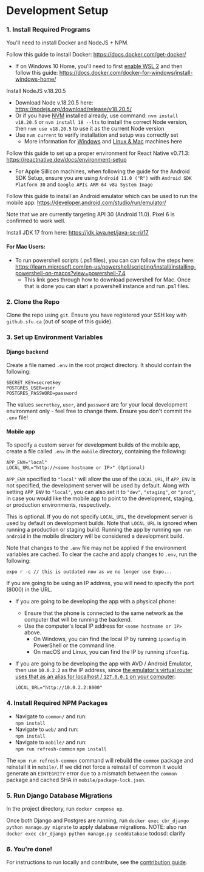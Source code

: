 # Development Setup

### 1. Install Required Programs

You'll need to install Docker and NodeJS + NPM.

Follow this guide to install Docker: https://docs.docker.com/get-docker/

- If on Windows 10 Home, you'll need to first [enable WSL 2](https://docs.microsoft.com/en-us/windows/wsl/install-win10) and then follow this guide: https://docs.docker.com/docker-for-windows/install-windows-home/

Install NodeJS v.18.20.5

- Download Node v.18.20.5 here: https://nodejs.org/download/release/v18.20.5/
- Or if you have [NVM](https://github.com/nvm-sh/nvm?tab=readme-ov-file#about) installed already, use command: `nvm install v18.20.5` or `nvm install 18 --lts` to install the correct Node version, then `nvm use v18.20.5` to use it as the current Node version
- Use `nvm current` to verify installation and setup was correctly set
  - More information for [Windows](https://medium.com/@jamylam3/easily-switch-between-node-versions-using-node-version-manager-nvm-14619007ebef) and [Linux & Mac](https://www.freecodecamp.org/news/node-version-manager-nvm-install-guide/) machines here

Follow this guide to set up a proper environment for React Native v0.71.3: https://reactnative.dev/docs/environment-setup

- For Apple Sillicon machines, when following the guide for the Android SDK Setup, ensure you are using `Android 11.0 ("R")` with `Android SDK Platform 30` and `Google APIs ARM 64 v8a System Image`

Follow this guide to install an Android emulator which can be used to run the mobile app: https://developer.android.com/studio/run/emulator/

Note that we are currently targeting API 30 (Android 11.0).  Pixel 6 is confirmed to work well.

Install JDK 17 from here: https://jdk.java.net/java-se-ri/17

#### For Mac Users:
- To run powershell scripts (.ps1 files), you can can follow the steps here: https://learn.microsoft.com/en-us/powershell/scripting/install/installing-powershell-on-macos?view=powershell-7.4 
    - This link goes through how to download powershell for Mac. Once that is done you can start a powershell instance and run .ps1 files.

### 2. Clone the Repo

Clone the repo using `git`. Ensure you have registered your SSH key with `github.sfu.ca` (out of scope of this guide).

### 3. Set up Environment Variables

#### Django backend

Create a file named `.env` in the root project directory. It should contain the following:

```
SECRET_KEY=secretkey
POSTGRES_USER=user
POSTGRES_PASSWORD=password
```

The values `secretkey`, `user`, and `password` are for your local development environment only - feel free to change them. Ensure you don't commit the `.env` file!

#### Mobile app

To specify a custom server for development builds of the mobile app, create a file called `.env` in
the `mobile` directory, containing the following:

```
APP_ENV="local"
LOCAL_URL="http://<some hostname or IP>" (Optional)
```

`APP_ENV` specified to `"local"` will allow the use of the `LOCAL_URL`, if `APP_ENV` is not specified, the development server will be used by default. Along with setting
`APP_ENV` to `"local"`, you can also set it to `"dev"`, `"staging"`, or `"prod"`, in case you would like the mobile app to point to the development, staging, or production
environments, respectively.

This is optional. If you do not specify `LOCAL_URL`, the development server is used by default on development builds. Note
that `LOCAL_URL` is ignored when running a production or staging build. Running the app by running `npm run android` in the mobile directory
will be considered a development build.

Note that changes to the `.env` file may not be applied if the environment variables are cached. To clear the cache and apply changes to `.env`, run the following:

```
expo r -c // this is outdated now as we no longer use Expo...
```

If you are going to be using an IP address, you will need to specify the port (8000) in the URL.

- If you are going to be developing the app with a physical phone:
  - Ensure that the phone is connected to the same network as the computer that will be running the
    backend.
  * Use the computer's local IP address for `<some hostname or IP>` above.
    - On Windows, you can find the local IP by running `ipconfig` in PowerShell or the command line.
    - On macOS and Linux, you can find the IP by running `ifconfig`.
- If you are going to be developing the app with AVD / Android Emulator, then use `10.0.2.2` as the
  IP address, since
  [the emulator's virtual router uses that as an alias for localhost / `127.0.0.1` on your computer](https://developer.android.com/studio/run/emulator-networking#networkaddresses):

  ```
  LOCAL_URL="http://10.0.2.2:8000"
  ```

### 4. Install Required NPM Packages

- Navigate to `common/` and run:  
  `npm install`
- Navigate to `web/` and run:  
  `npm install`
- Navigate to `mobile/` and run:  
  `npm run refresh-common`
  `npm install`

 The `npm run refresh-common` command will rebuild the `common` package and reinstall it in `mobile/`. If we did not force a reinstall of common it would generate an `EINTEGRITY` error due to a mismatch between the `common` package and cached SHA in `mobile/package-lock.json`.

### 5. Run Django Database Migrations

In the project directory, run `docker compose up`.

Once both Django and Postgres are running, run `docker exec cbr_django python manage.py migrate` to apply database migrations.
NOTE: also run `docker exec cbr_django python manage.py seeddatabase` todosd: clarify

### 6. You're done!

For instructions to run locally and contribute, see the [contribution guide](CONTRIBUTION.md).
